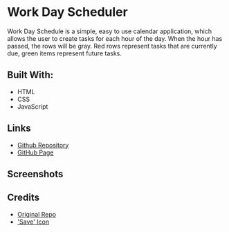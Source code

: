 # Work Day Scheduler
Work Day Schedule is a simple, easy to use calendar application, which allows the user to create tasks for each hour of the day. When the hour has passed, the rows will be gray. Red rows represent tasks that are currently due, green items represent future tasks.

## Built With:
- HTML
- CSS
- JavaScript

## Links
- [Github Repository](https://github.com/hlnicks/work-day-scheduler)
- [GitHub Page]()

## Screenshots

## Credits
- [Original Repo](https://github.com/coding-boot-camp/super-disco)
- ['Save' Icon](https://fontawesome.com/v5/icons/save?s=solid)
